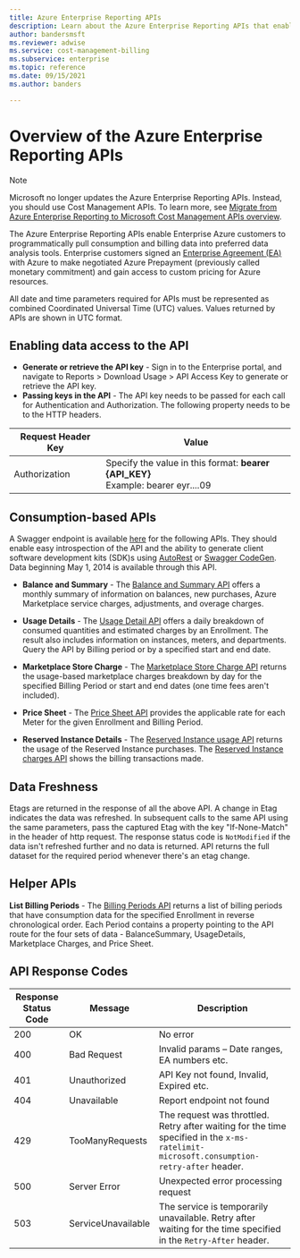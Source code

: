 ```yaml
---
title: Azure Enterprise Reporting APIs
description: Learn about the Azure Enterprise Reporting APIs that enable customers to pull consumption data programmatically.
author: bandersmsft
ms.reviewer: adwise
ms.service: cost-management-billing
ms.subservice: enterprise
ms.topic: reference
ms.date: 09/15/2021
ms.author: banders

---
```

# Overview of the Azure Enterprise Reporting APIs

> [!NOTE]
> Microsoft no longer updates the Azure Enterprise Reporting APIs. Instead, you should use Cost Management APIs. To learn more, see [Migrate from Azure Enterprise Reporting to Microsoft Cost Management APIs overview](../automate/migrate-ea-reporting-arm-apis-overview.md).

The Azure Enterprise Reporting APIs enable Enterprise Azure customers to programmatically pull consumption and billing data into preferred data analysis tools. Enterprise customers signed an [Enterprise Agreement (EA)](https://azure.microsoft.com/pricing/enterprise-agreement/) with Azure to make negotiated Azure Prepayment (previously called monetary commitment) and gain access to custom pricing for Azure resources.

All date and time parameters required for APIs must be represented as combined Coordinated Universal Time (UTC) values. Values returned by APIs are shown in UTC format.

## Enabling data access to the API
* **Generate or retrieve the API key** - Sign in to the Enterprise portal, and navigate to Reports > Download Usage > API Access Key to generate or retrieve the API key.
* **Passing keys in the API** - The API key needs to be passed for each call for Authentication and Authorization. The following property needs to be to the HTTP headers.

|Request Header Key | Value|
|-|-|
|Authorization| Specify the value in this format: **bearer {API_KEY}** <br/> Example: bearer eyr....09|

## Consumption-based APIs
A Swagger endpoint is available [here](https://consumption.azure.com/swagger/ui/index) for the following APIs. They should enable easy introspection of the API and the ability to generate client software development kits (SDK)s using [AutoRest](https://github.com/Azure/AutoRest) or [Swagger CodeGen](https://swagger.io/swagger-codegen/). Data beginning May 1, 2014 is available through this API.

* **Balance and Summary** - The [Balance and Summary API](/rest/api/billing/enterprise/billing-enterprise-api-balance-summary) offers a monthly summary of information on balances, new purchases, Azure Marketplace service charges, adjustments, and overage charges.

* **Usage Details** - The [Usage Detail API](/rest/api/billing/enterprise/billing-enterprise-api-usage-detail) offers a daily breakdown of consumed quantities and estimated charges by an Enrollment. The result also includes information on instances, meters, and departments. Query the API by Billing period or by a specified start and end date.

* **Marketplace Store Charge** - The [Marketplace Store Charge API](/rest/api/billing/enterprise/billing-enterprise-api-marketplace-storecharge) returns the usage-based marketplace charges breakdown by day for the specified Billing Period or start and end dates (one time fees aren't included).

* **Price Sheet** - The [Price Sheet API](/rest/api/billing/enterprise/billing-enterprise-api-pricesheet) provides the applicable rate for each Meter for the given Enrollment and Billing Period.

* **Reserved Instance Details** - The [Reserved Instance usage API](/rest/api/billing/enterprise/billing-enterprise-api-reserved-instance-usage) returns the usage of the Reserved Instance purchases. The [Reserved Instance charges API](/rest/api/billing/enterprise/billing-enterprise-api-reserved-instance-usage) shows the billing transactions made.

## Data Freshness
Etags are returned in the response of all the above API. A change in Etag indicates the data was refreshed. In subsequent calls to the same API using the same parameters, pass the captured Etag with the key "If-None-Match" in the header of http request. The response status code is `NotModified` if the data isn't refreshed further and no data is returned. API returns the full dataset for the required period whenever there's an etag change.

## Helper APIs
 **List Billing Periods** - The [Billing Periods API](/rest/api/billing/enterprise/billing-enterprise-api-billing-periods) returns a list of billing periods that have consumption data for the specified Enrollment in reverse chronological order. Each Period contains a property pointing to the API route for the four sets of data - BalanceSummary, UsageDetails, Marketplace Charges, and Price Sheet.


## API Response Codes   
|Response Status Code|Message|Description|
|-|-|-|
|200| OK|No error|
|400| Bad Request| Invalid params – Date ranges, EA numbers etc.|
|401| Unauthorized| API Key not found, Invalid, Expired etc.|
|404| Unavailable| Report endpoint not found|
|429 | TooManyRequests | The request was throttled. Retry after waiting for the time specified in the <code>x-ms-ratelimit-microsoft.consumption-retry-after</code> header.|
|500| Server Error| Unexpected error processing request|
| 503 | ServiceUnavailable | The service is temporarily unavailable. Retry after waiting for the time specified in the <code>Retry-After</code> header.|
